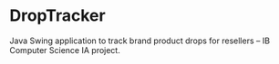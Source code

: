 # DropTracker
Java Swing application to track brand product drops for resellers – IB Computer Science IA project.
